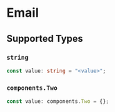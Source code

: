 # Email


## Supported Types

### `string`

```typescript
const value: string = "<value>";
```

### `components.Two`

```typescript
const value: components.Two = {};
```

